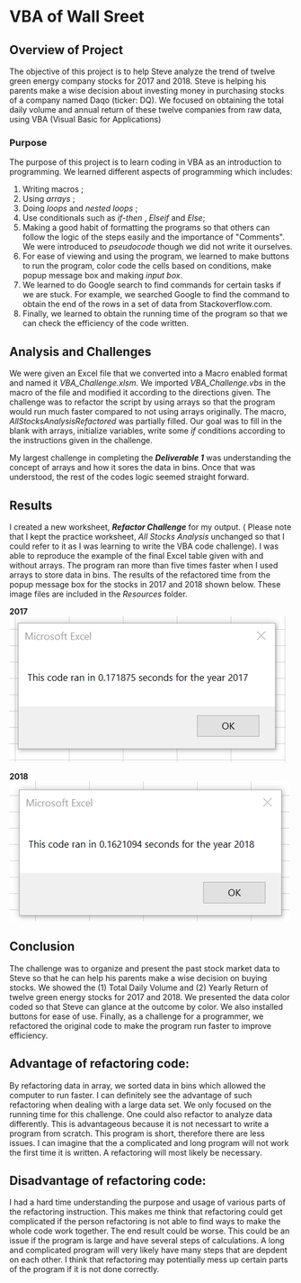 #  VBA of Wall Sreet

## Overview of Project
The objective of this project is to help Steve analyze the trend of twelve green energy company stocks for 2017 and 2018. Steve is helping his parents make a wise decision about investing money in purchasing stocks of a company named Daqo (ticker: DQ). We focused on obtaining the total daily volume and annual return of these twelve companies from raw data, using VBA (Visual Basic for Applications)

### Purpose
The purpose of this project is to learn coding in VBA as an introduction to programming. We learned different aspects of programming which includes: 
1. Writing macros ; 
2. Using _arrays_ ; 
3. Doing _loops_ and _nested loops_ ;
4. Use conditionals such as _if-then_ , _Elseif_ and _Else_; 
5. Making a good habit of formatting the programs so that others can follow the logic of the steps easily and the importance of "Comments". We were introduced to _pseudocode_ though we did not write it ourselves. 
6. For ease of viewing and using the program, we learned to make buttons to run the program, color code the cells based on conditions, make popup message box and making _input box_.
7. We learned to do Google search to find commands for certain tasks  if we are stuck. For example, we searched Google to find the command to obtain the end of the rows in a set of data from Stackoverflow.com.
8. Finally, we learned to obtain the running time of the program so that we can check the efficiency of the code written. 

## Analysis and Challenges
We were given an Excel file that we converted into a Macro enabled format and named it *VBA_Challenge.xlsm*. We imported *VBA_Challenge.vbs* in the macro of the file and modified it according to the directions given. The challenge was to refactor the script by using arrays so that the program would run much faster compared to not using arrays originally. The macro, _AllStocksAnalysisRefactored_ was partially filled. Our goal was to fill in the blank with arrays, initialize variables, write some _if_ conditions according to the instructions given in the challenge. 

My largest challenge in completing the **_Deliverable 1_** was understanding the concept of arrays and how it sores the data in bins. Once that was understood, the rest of the codes logic seemed straight forward. 


## Results
I created a new worksheet, **_Refactor Challenge_** for my output. ( Please note that I kept the practice worksheet, _All Stocks Analysis_ unchanged so that I could refer to it as I was learning to write the VBA code challenge). I was able to reproduce the example of the final Excel table given with and without arrays. The program ran more than five times faster when I used arrays to store data in bins. The results of the refactored time from the popup message box for the stocks in 2017 and 2018 shown below. These image files are included in the _Resources_ folder.


<p style="text-align: Left ;"> <strong> 2017 </strong>
<img src='Resources/VBA_Challenge_2017.png'>

<p style="text-align: Left ;"> <strong> 2018 </strong>
<img src='Resources/VBA_Challenge_2018.png'>


## Conclusion

The challenge was to organize and present the past stock market data to Steve so that he can help his parents make a wise decision on buying stocks. We showed the (1) Total Daily Volume and (2) Yearly Return of twelve green energy stocks for 2017 and 2018. We presented the data color coded so that Steve can glance at the outcome by color. We also installed buttons for ease of use. Finally, as a challenge for a programmer, we refactored the original code to make the program run faster to improve efficiency. 

## Advantage of refactoring code:

 By refactoring data in array, we sorted data in bins which allowed the computer to run faster. I can definitely see the advantage of such refactoring when dealing with a large data set. We only focused on the running time for this challenge. One could also refactor to analyze data differently. This is advantageous because it is not necessart to write a program from scratch. This program is short, therefore there are less issues. I can imagine that the a complicated and long program will not work the first time it is written. A refactoring will most likely be necessary.

## Disadvantage of refactoring code:

I had a hard time understanding the purpose and usage of various parts of the  refactoring instruction. This makes me think that refactoring could get complicated if the person refactoring is not able to find ways to make the whole code work together. The end result could be worse. This could be an issue if the program is large and have several steps of calculations. A long and complicated program will very likely have many steps that are depdent on each other. I think that refactoring may potentially mess up certain parts of the program if it is not done correctly.
